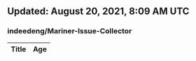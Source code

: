 ## Updated: August 20, 2021, 8:09 AM UTC


### indeedeng/Mariner-Issue-Collector
|**Title**|**Age**|
|:----|:----|